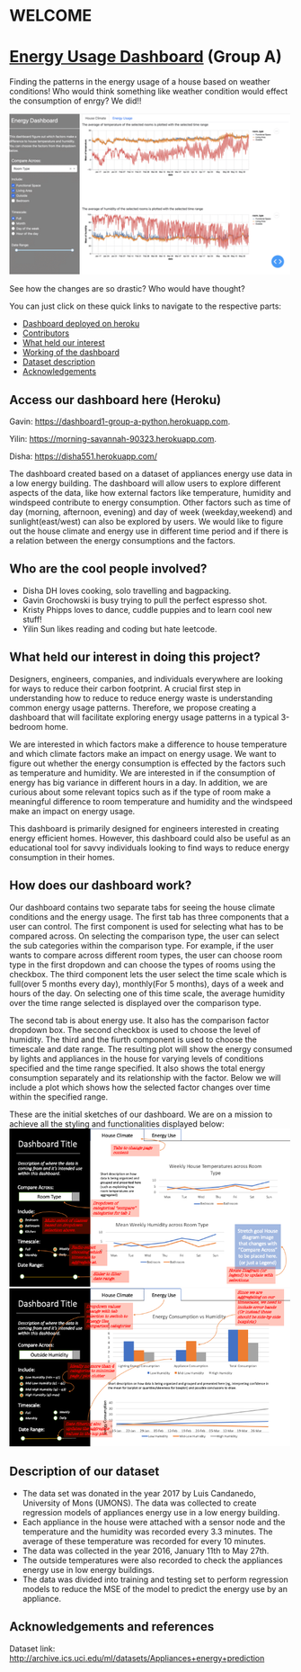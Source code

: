 # WELCOME
#  [Energy Usage Dashboard](https://dashboard1-group-a-python.herokuapp.com) (Group A)

Finding the patterns in the energy usage of a house based on weather conditions! Who would think something like weather condition would effect the consumption of enrgy? We did!!

<img src ="assets/ezgif-1-9720e4a1fc.gif" width="500px">
 
See how the changes are so drastic? Who would have thought?

You can just click on these quick links to navigate to the respective parts:

- [Dashboard deployed on heroku](#access-our-dashboard-here-(Heroku))
- [Contributors](#who-are-the-cool-people-involved)
- [What held our interest](#What-held-our-interest-in-doing-this-project)
- [Working of the dashboard](#How-does-our-dashboard-work)
- [Dataset description](#Description-of-our-dataset)
- [Acknowledgements](#Acknowledgements-and-references)
 

## Access our dashboard here (Heroku)

Gavin: https://dashboard1-group-a-python.herokuapp.com.

Yilin: https://morning-savannah-90323.herokuapp.com.

Disha: https://disha551.herokuapp.com/

The dashboard created based on a dataset of appliances energy use data in a low energy building. The dashboard will allow users to explore different aspects of the data, like how external factors like temperature, humidity and windspeed contribute to energy consumption. Other factors such as time of day (morning, afternoon, evening) and day of week (weekday,weekend) and sunlight(east/west) can also be explored by users.  We would like to figure out the house climate and energy use in different time period and if there is a relation between the energy consumptions and the factors. 

## Who are the cool people involved?

- Disha DH loves cooking, solo travelling and bagpacking.
- Gavin Grochowski is busy trying to pull the perfect espresso shot.
- Kristy Phipps loves to dance, cuddle puppies and to learn cool new stuff!
- Yilin Sun likes reading and coding but hate leetcode. 

## What held our interest in doing this project?

Designers, engineers, companies, and individuals everywhere are looking for ways to reduce their carbon footprint. A crucial first step in understanding how to reduce to reduce energy waste is understanding common energy usage patterns.  Therefore, we propose creating a dashboard that will facilitate exploring energy usage patterns in a typical 3-bedroom home. 

We are interested in which factors make a difference to house temperature and which climate factors make an impact on energy usage. We want to figure out whether the energy consumption is effected by the factors such as temperature and humidity. We are interested in if the consumption of energy has big variance in different hours in a day. In addition, we are curious about some relevant topics such as if the type of room make a meaningful difference to room temperature and humidity and the windspeed make an impact on energy usage. 

This dashboard is primarily designed for engineers interested in creating energy efficient homes. However, this dashboard could also be useful as an educational tool for savvy individuals looking to find ways to reduce energy consumption in their homes. 



## How does our dashboard work?

Our dashboard contains two separate tabs for seeing the house climate conditions and the energy usage. The first tab has three components that a user can control. The first component is used for selecting what has to be compared across. On selecting the comparison type, the user can select the sub categories within the comparison type. For example, if the user wants to compare across different room types, the user can choose room type in the first dropdown and can choose the types of rooms using the checkbox. The third component lets the user select the time scale which is full(over 5 months every day), monthly(For 5 months), days of a week and hours of the day. On selecting one of this time scale, the average humidity over the time range selected is displayed over the comparison type.  

The second tab is about energy use. It also has the comparison factor dropdown box.  The second checkbox is used to choose the level of humidity. The third and the fiurth component is used to choose the timescale and date range. The resulting plot will show the energy consumed by lights and appliances in the house for varying levels of conditions specified and the time range specified. It also shows the total energy consumption separately and its relationship with the factor. Below we will include a plot which shows how the selected factor changes over time within the specified range.

These are the initial sketches of our dashboard. We are on a mission to achieve all the styling and functionalities displayed below:
<img src ="assets/sketch_tab1.png" width="500px">
<img src ="assets/sketch_tab2.png" width="500px">



## Description of our dataset

* The data set was donated in the year 2017 by Luis Candanedo, University of Mons (UMONS). The data was collected to create regression models of appliances energy use in a low energy building.
* Each appliance in the house were attached with a sensor node and the temperature and the humidity was recorded every 3.3 minutes. The average of these temperature was recorded for every 10 minutes.
* The data was collected in the year 2016, January 11th to May 27th.
* The outside temperatures were also recorded to check the appliances energy use in low energy buildings.
* The data was divided into training and testing set to perform regression models to reduce the MSE of the model to predict the energy use by an appliance.

## Acknowledgements and references 

Dataset link: http://archive.ics.uci.edu/ml/datasets/Appliances+energy+prediction
